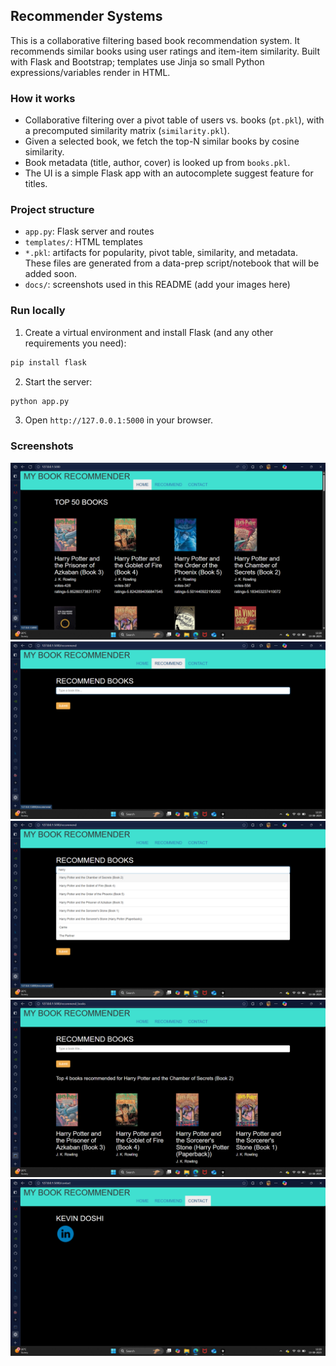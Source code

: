 ## Recommender Systems

This is a collaborative filtering based book recommendation system. It recommends similar books using user ratings and item-item similarity. Built with Flask and Bootstrap; templates use Jinja so small Python expressions/variables render in HTML.

### How it works
- Collaborative filtering over a pivot table of users vs. books (`pt.pkl`), with a precomputed similarity matrix (`similarity.pkl`).
- Given a selected book, we fetch the top-N similar books by cosine similarity.
- Book metadata (title, author, cover) is looked up from `books.pkl`.
- The UI is a simple Flask app with an autocomplete suggest feature for titles.

### Project structure
- `app.py`: Flask server and routes
- `templates/`: HTML templates
- `*.pkl`: artifacts for popularity, pivot table, similarity, and metadata. These files are generated from a data-prep script/notebook that will be added soon.
- `docs/`: screenshots used in this README (add your images here)

### Run locally
1. Create a virtual environment and install Flask (and any other requirements you need):
```bash
pip install flask
```
2. Start the server:
```bash
python app.py
```
3. Open `http://127.0.0.1:5000` in your browser.

### Screenshots

![Home](<book rec system/Screenshot (1).png>)
![Recommend](<book rec system/Screenshot (2).png>)
![Autocomplete](<book rec system/Screenshot (3).png>)
![Results](<book rec system/Screenshot (4).png>)
![Contact](<book rec system/Screenshot (5).png>)


